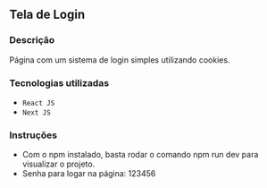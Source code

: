 ## Tela de Login

### Descrição

Página com um sistema de login simples utilizando cookies.

### Tecnologias utilizadas
- `React JS`
- `Next JS`

### Instruções
- Com o npm instalado, basta rodar o comando npm run dev para visualizar o projeto.
- Senha para logar na página: 123456
